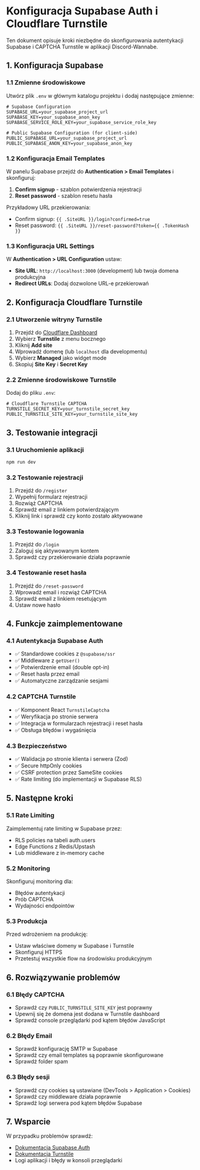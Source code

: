 # Konfiguracja Supabase Auth i Cloudflare Turnstile

Ten dokument opisuje kroki niezbędne do skonfigurowania autentykacji Supabase i CAPTCHA Turnstile w aplikacji Discord-Wannabe.

## 1. Konfiguracja Supabase

### 1.1 Zmienne środowiskowe

Utwórz plik `.env` w głównym katalogu projektu i dodaj następujące zmienne:

```env
# Supabase Configuration
SUPABASE_URL=your_supabase_project_url
SUPABASE_KEY=your_supabase_anon_key
SUPABASE_SERVICE_ROLE_KEY=your_supabase_service_role_key

# Public Supabase Configuration (for client-side)
PUBLIC_SUPABASE_URL=your_supabase_project_url
PUBLIC_SUPABASE_ANON_KEY=your_supabase_anon_key
```

### 1.2 Konfiguracja Email Templates

W panelu Supabase przejdź do **Authentication > Email Templates** i skonfiguruj:

1. **Confirm signup** - szablon potwierdzenia rejestracji
2. **Reset password** - szablon resetu hasła

Przykładowy URL przekierowania:
- Confirm signup: `{{ .SiteURL }}/login?confirmed=true`
- Reset password: `{{ .SiteURL }}/reset-password?token={{ .TokenHash }}`

### 1.3 Konfiguracja URL Settings

W **Authentication > URL Configuration** ustaw:
- **Site URL**: `http://localhost:3000` (development) lub twoja domena produkcyjna
- **Redirect URLs**: Dodaj dozwolone URL-e przekierowań

## 2. Konfiguracja Cloudflare Turnstile

### 2.1 Utworzenie witryny Turnstile

1. Przejdź do [Cloudflare Dashboard](https://dash.cloudflare.com/)
2. Wybierz **Turnstile** z menu bocznego
3. Kliknij **Add site**
4. Wprowadź domenę (lub `localhost` dla developmentu)
5. Wybierz **Managed** jako widget mode
6. Skopiuj **Site Key** i **Secret Key**

### 2.2 Zmienne środowiskowe Turnstile

Dodaj do pliku `.env`:

```env
# Cloudflare Turnstile CAPTCHA
TURNSTILE_SECRET_KEY=your_turnstile_secret_key
PUBLIC_TURNSTILE_SITE_KEY=your_turnstile_site_key
```

## 3. Testowanie integracji

### 3.1 Uruchomienie aplikacji

```bash
npm run dev
```

### 3.2 Testowanie rejestracji

1. Przejdź do `/register`
2. Wypełnij formularz rejestracji
3. Rozwiąż CAPTCHA
4. Sprawdź email z linkiem potwierdzającym
5. Kliknij link i sprawdź czy konto zostało aktywowane

### 3.3 Testowanie logowania

1. Przejdź do `/login`
2. Zaloguj się aktywowanym kontem
3. Sprawdź czy przekierowanie działa poprawnie

### 3.4 Testowanie reset hasła

1. Przejdź do `/reset-password`
2. Wprowadź email i rozwiąż CAPTCHA
3. Sprawdź email z linkiem resetującym
4. Ustaw nowe hasło

## 4. Funkcje zaimplementowane

### 4.1 Autentykacja Supabase Auth

- ✅ Standardowe cookies z `@supabase/ssr`
- ✅ Middleware z `getUser()` 
- ✅ Potwierdzenie email (double opt-in)
- ✅ Reset hasła przez email
- ✅ Automatyczne zarządzanie sesjami

### 4.2 CAPTCHA Turnstile

- ✅ Komponent React `TurnstileCaptcha`
- ✅ Weryfikacja po stronie serwera
- ✅ Integracja w formularzach rejestracji i reset hasła
- ✅ Obsługa błędów i wygaśnięcia

### 4.3 Bezpieczeństwo

- ✅ Walidacja po stronie klienta i serwera (Zod)
- ✅ Secure httpOnly cookies
- ✅ CSRF protection przez SameSite cookies
- ✅ Rate limiting (do implementacji w Supabase RLS)

## 5. Następne kroki

### 5.1 Rate Limiting

Zaimplementuj rate limiting w Supabase przez:
- RLS policies na tabeli auth.users
- Edge Functions z Redis/Upstash
- Lub middleware z in-memory cache

### 5.2 Monitoring

Skonfiguruj monitoring dla:
- Błędów autentykacji
- Prób CAPTCHA
- Wydajności endpointów

### 5.3 Produkcja

Przed wdrożeniem na produkcję:
- Ustaw właściwe domeny w Supabase i Turnstile
- Skonfiguruj HTTPS
- Przetestuj wszystkie flow na środowisku produkcyjnym

## 6. Rozwiązywanie problemów

### 6.1 Błędy CAPTCHA

- Sprawdź czy `PUBLIC_TURNSTILE_SITE_KEY` jest poprawny
- Upewnij się że domena jest dodana w Turnstile dashboard
- Sprawdź console przeglądarki pod kątem błędów JavaScript

### 6.2 Błędy Email

- Sprawdź konfigurację SMTP w Supabase
- Sprawdź czy email templates są poprawnie skonfigurowane
- Sprawdź folder spam

### 6.3 Błędy sesji

- Sprawdź czy cookies są ustawiane (DevTools > Application > Cookies)
- Sprawdź czy middleware działa poprawnie
- Sprawdź logi serwera pod kątem błędów Supabase

## 7. Wsparcie

W przypadku problemów sprawdź:
- [Dokumentacja Supabase Auth](https://supabase.com/docs/guides/auth)
- [Dokumentacja Turnstile](https://developers.cloudflare.com/turnstile/)
- Logi aplikacji i błędy w konsoli przeglądarki
